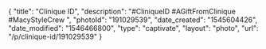 {
    "title": "Clinique ID",
    "description": "#CliniqueID #AGiftFromClinique #MacyStyleCrew ",
    "photoId": "191029539",
    "date_created": "1545604426",
    "date_modified": "1546466800",
    "type": "captivate",
    "layout": "photo",
    "url": "\/p\/clinique-id\/191029539"
}